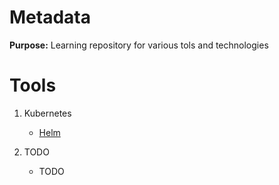 # Metadata

**Purpose:** Learning repository for various tols and technologies

# Tools
1. Kubernetes
    - [Helm](helm/helm.md)
    
1. TODO
    - TODO
